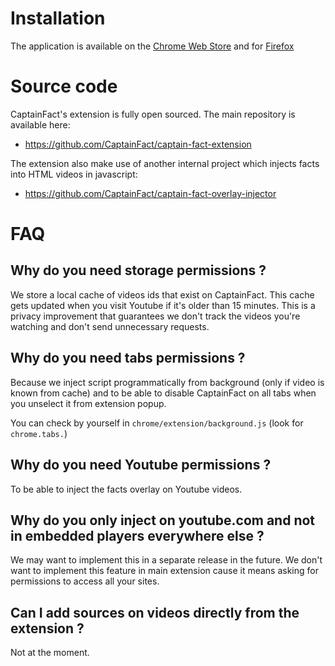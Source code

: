 # Installation

The application is available on the
[Chrome Web Store](https://chrome.google.com/webstore/detail/captainfact-beta/fnnhlmbnlbgomamcolcpgncflofhjckm)
and for [Firefox](https://addons.mozilla.org/en-US/firefox/addon/captainfact/)

# Source code

CaptainFact's extension is fully open sourced. The main repository is available here:
* https://github.com/CaptainFact/captain-fact-extension

The extension also make use of another internal project which injects facts into HTML videos in javascript:
* https://github.com/CaptainFact/captain-fact-overlay-injector

# FAQ

## Why do you need storage permissions ?

We store a local cache of videos ids that exist on CaptainFact. This cache gets updated when you visit Youtube
if it's older than 15 minutes. This is a privacy improvement that guarantees we don't track the videos you're 
watching and don't send unnecessary requests.

## Why do you need tabs permissions ?

Because we inject script programmatically from background (only if video is known from cache) and
to be able to disable CaptainFact on all tabs when you unselect it from extension popup.

You can check by yourself in `chrome/extension/background.js` (look for `chrome.tabs.`)

## Why do you need Youtube permissions ?

To be able to inject the facts overlay on Youtube videos.

## Why do you only inject on youtube.com and not in embedded players everywhere else ?

We may want to implement this in a separate release in the future. We don't want to implement
this feature in main extension cause it means asking for permissions to access all your sites. 

## Can I add sources on videos directly from the extension ?
 
Not at the moment.